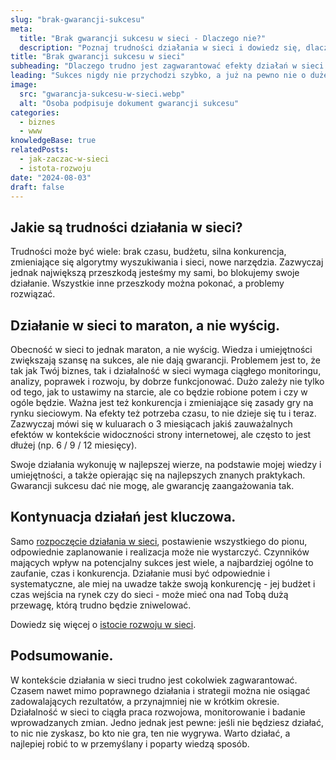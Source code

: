 ```yaml
---
slug: "brak-gwarancji-sukcesu"
meta:
  title: "Brak gwarancji sukcesu w sieci - Dlaczego nie?"
  description: "Poznaj trudności działania w sieci i dowiedz się, dlaczego trudno jest dać gwarancję sukcesu."
title: "Brak gwarancji sukcesu w sieci"
subheading: "Dlaczego trudno jest zagwarantować efekty działań w sieci."
leading: "Sukces nigdy nie przychodzi szybko, a już na pewno nie o dużej skali. Nie można też go zagwarantować."
image:
  src: "gwarancja-sukcesu-w-sieci.webp"
  alt: "Osoba podpisuje dokument gwarancji sukcesu"
categories:
  - biznes
  - www
knowledgeBase: true
relatedPosts:
  - jak-zaczac-w-sieci
  - istota-rozwoju
date: "2024-08-03"
draft: false
---
```


## Jakie są trudności działania w sieci?

Trudności może być wiele: brak czasu, budżetu, silna konkurencja, zmieniające się algorytmy wyszukiwania i sieci, nowe narzędzia. Zazwyczaj jednak największą przeszkodą jesteśmy my sami, bo blokujemy swoje działanie. Wszystkie inne przeszkody można pokonać, a problemy rozwiązać.

## Działanie w sieci to maraton, a nie wyścig.

Obecność w sieci to jednak maraton, a nie wyścig. Wiedza i umiejętności zwiększają szansę na sukces, ale nie dają gwarancji. Problemem jest to, że tak jak Twój biznes, tak i działalność w sieci wymaga ciągłego monitoringu, analizy, poprawek i rozwoju, by dobrze funkcjonować. Dużo zależy nie tylko od tego, jak to ustawimy na starcie, ale co będzie robione potem i czy w ogóle będzie. Ważna jest też konkurencja i zmieniające się zasady gry na rynku sieciowym. Na efekty też potrzeba czasu, to nie dzieje się tu i teraz. Zazwyczaj mówi się w kuluarach o 3 miesiącach jakiś zauważalnych efektów w kontekście widoczności strony internetowej, ale często to jest dłużej (np. 6 / 9 / 12 miesięcy).

Swoje działania wykonuję w najlepszej wierze, na podstawie mojej wiedzy i umiejętności, a także opierając się na najlepszych znanych praktykach. Gwarancji sukcesu dać nie mogę, ale gwarancję zaangażowania tak.

## Kontynuacja działań jest kluczowa.

Samo [rozpoczęcie działania w sieci](/blog/jak-zaczac-w-sieci/), postawienie wszystkiego do pionu, odpowiednie zaplanowanie i realizacja może nie wystarczyć. Czynników mających wpływ na potencjalny sukces jest wiele, a najbardziej ogólne to zaufanie, czas i konkurencja. Działanie musi być odpowiednie i systematyczne, ale miej na uwadze także swoją konkurencję - jej budżet i czas wejścia na rynek czy do sieci - może mieć ona nad Tobą dużą przewagę, którą trudno będzie zniwelować.

Dowiedz się więcej o [istocie rozwoju w sieci](/blog/istota-rozwoju/).

## Podsumowanie.

W kontekście działania w sieci trudno jest cokolwiek zagwarantować. Czasem nawet mimo poprawnego działania i strategii można nie osiągać zadowalających rezultatów, a przynajmniej nie w krótkim okresie. Działalność w sieci to ciągła praca rozwojowa, monitorowanie i badanie wprowadzanych zmian. Jedno jednak jest pewne: jeśli nie będziesz działać, to nic nie zyskasz, bo kto nie gra, ten nie wygrywa. Warto działać, a najlepiej robić to w przemyślany i poparty wiedzą sposób.
